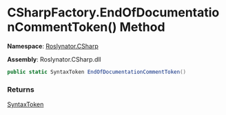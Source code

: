 # CSharpFactory\.EndOfDocumentationCommentToken\(\) Method

**Namespace**: [Roslynator.CSharp](../../README.md)

**Assembly**: Roslynator\.CSharp\.dll

```csharp
public static SyntaxToken EndOfDocumentationCommentToken()
```

### Returns

[SyntaxToken](https://docs.microsoft.com/en-us/dotnet/api/microsoft.codeanalysis.syntaxtoken)

